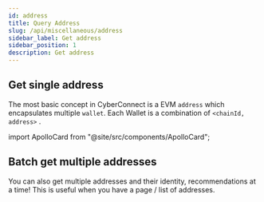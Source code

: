 ```yaml
---
id: address
title: Query Address
slug: /api/miscellaneous/address
sidebar_label: Get address
sidebar_position: 1
description: Get address
---
```


## Get single address

The most basic concept in CyberConnect is a EVM `address` which encapsulates multiple `wallet`. Each Wallet is a combination of `<chainId, address>` .

import ApolloCard from "@site/src/components/ApolloCard";

<ApolloCard queryName="getAddressByEVMWallet" />

## Batch get multiple addresses

You can also get multiple addresses and their identity, recommendations at a time! This is useful when you have a page / list of addresses.

<ApolloCard queryName="batchGetAddressByEVMWallet" />
